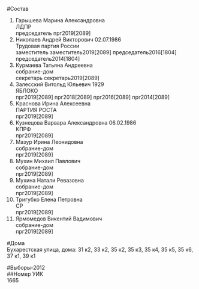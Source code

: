 #Состав  
1. Гарышева Марина Александровна  
    ЛДПР  
    председатель прг2019[2089]  
2. Николаев Андрей Викторович 02.07.1986  
    Трудовая партия России  
    заместитель заместитель2019[2089] председатель2016[1804] председатель2014[1804]  
3. Курмаева Татьяна Андреевна  
    собрание-дом  
    секретарь секретарь2019[2089]  
4. Залесский Витольд Юльевич 1929  
    ЯБЛОКО  
    прг2019[2089] прг2018[2089] прг2016[2089] прг2014[2089]  
5. Краснова Ирина Алексеевна  
    ПАРТИЯ РОСТА  
    прг2019[2089]  
6. Кузнецова Варвара Александровна 06.02.1986  
    КПРФ  
    прг2019[2089]  
7. Мазур Ирина Леонидовна  
    собрание-дом  
    прг2019[2089]  
8. Мухин Михаил Павлович  
    собрание-дом  
    прг2019[2089]  
9. Мухина Натали Ревазовна  
    собрание-дом  
    прг2019[2089]  
10. Тригубко Елена Петровна  
    СР  
    прг2019[2089]  
11. Ярмомедов Викентий Вадимович  
    собрание-дом  
    прг2019[2089]  
  
#Дома  
Бухарестская улица, дома: 31 к2, 33 к2, 35 к2, 35 к3, 35 к4, 35 к5, 35 к6, 37 к1, 39 к1  
  
#Выборы-2012  
##Номер УИК  
1665  
